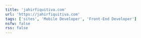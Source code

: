 ```yaml
---
title: 'jahirfiquitiva.com'
url: 'https://jahirfiquitiva.com'
tags: ['sites', 'Mobile Developer', 'Front-End Developer']
nsfw: false
rss: false
---
```

